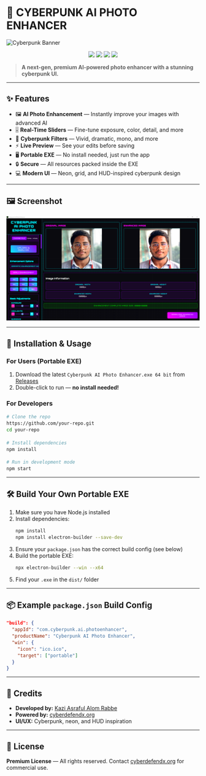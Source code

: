 # 🚀 CYBERPUNK AI PHOTO ENHANCER

![Cyberpunk Banner](https://via.placeholder.com/900x180/0a0a1a/00f3ff?text=Cyberpunk+AI+Photo+Enhancer)

<p align="center">
  <img src="https://img.shields.io/badge/version-1.0.0-blue?style=flat-square" />
  <img src="https://img.shields.io/badge/license-Premium-purple?style=flat-square" />
  <img src="https://img.shields.io/badge/platform-Windows%2010%2B-blueviolet?style=flat-square" />
  <img src="https://img.shields.io/badge/built%20with-Electron-2ea44f?logo=electron&logoColor=white&style=flat-square" />
</p>

> **A next-gen, premium AI-powered photo enhancer with a stunning cyberpunk UI.**

---

## ✨ Features

- 🖼️ **AI Photo Enhancement** — Instantly improve your images with advanced AI
- 🎚️ **Real-Time Sliders** — Fine-tune exposure, color, detail, and more
- 🎨 **Cyberpunk Filters** — Vivid, dramatic, mono, and more
- ⚡ **Live Preview** — See your edits before saving
- 🖥️ **Portable EXE** — No install needed, just run the app
- 🔒 **Secure** — All resources packed inside the EXE
- 💻 **Modern UI** — Neon, grid, and HUD-inspired cyberpunk design

---

## 🖼️ Screenshot

![App Screenshot](https://raw.githubusercontent.com/bigboss821/Cyberpunk-AI-Photo-Enhancer/refs/heads/main/Cyberpunk_AI_Photo_Enhancer_paRkFYAJHu.png)

---

## 🚀 Installation & Usage

### For Users (Portable EXE)
1. Download the latest `Cyberpunk AI Photo Enhancer.exe 64 bit` from [Releases](https://drive.google.com/file/d/1k9NaK3F0-g96G2eMkO6w-ZingXn2XPQk/view?usp=sharing)
2. Double-click to run — **no install needed!**

### For Developers
```bash
# Clone the repo
https://github.com/your-repo.git
cd your-repo

# Install dependencies
npm install

# Run in development mode
npm start
```

---

## 🛠️ Build Your Own Portable EXE

1. Make sure you have Node.js installed
2. Install dependencies:
   ```bash
   npm install
   npm install electron-builder --save-dev
   ```
3. Ensure your `package.json` has the correct build config (see below)
4. Build the portable EXE:
   ```bash
   npx electron-builder --win --x64
   ```
5. Find your `.exe` in the `dist/` folder

---

## 📦 Example `package.json` Build Config
```json
"build": {
  "appId": "com.cyberpunk.ai.photoenhancer",
  "productName": "Cyberpunk AI Photo Enhancer",
  "win": {
    "icon": "ico.ico",
    "target": ["portable"]
  }
}
```

---

## 🙏 Credits
- **Developed by:** [Kazi Asraful Alom Rabbe](https://t.me/kaziasrafulalomrabbe)
- **Powered by:** [cyberdefendx.org](https://cyberdefendx.org)
- **UI/UX:** Cyberpunk, neon, and HUD inspiration

---

## 📄 License

**Premium License** — All rights reserved. Contact [cyberdefendx.org](https://cyberdefendx.org) for commercial use.
